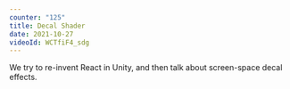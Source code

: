 ```yaml
---
counter: "125"
title: Decal Shader
date: 2021-10-27
videoId: WCTfiF4_sdg
---
```


We try to re-invent React in Unity, and then talk about screen-space decal effects.